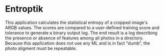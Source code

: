 # Entroptik
This application calculates the statistical entropy of a cropped image's ARGB values.
The scores are compared to a user-defined training score and tolerance to generate a binary output log.
The end result is a log describing the presence or absence of features among all photos in a directory.
Because this application does not use any ML and is in fact "dumb", the photo aligment must be repeatable.